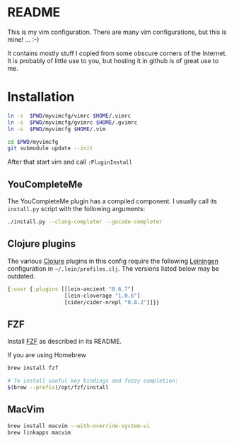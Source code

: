 # README

This is my vim configuration. There are many vim configurations, but
this is mine! ... :-)

It contains mostly stuff I copied from some obscure corners of the
Internet. It is probably of little use to you, but hosting it in github
is of great use to me.

# Installation

```bash
ln -s  $PWD/myvimcfg/vimrc $HOME/.vimrc
ln -s  $PWD/myvimcfg/gvimrc $HOME/.gvimrc
ln -s  $PWD/myvimcfg $HOME/.vim

cd $PWD/myvimcfg
git submodule update --init
```

After that start vim and call `:PluginInstall`

## YouCompleteMe

The YouCompleteMe plugin has a compiled component. I usually call its
`install.py` script with the following arguments:

```bash
./install.py --clang-completer --gocode-completer
```

## Clojure plugins

The various [Clojure](http://clojure.org) plugins in this config require
the following [Leiningen](http://leiningen.org) configuration in
`~/.lein/profiles.clj`. The versions listed below may be outdated.

```clojure
{:user {:plugins [[lein-ancient "0.6.7"]
                  [lein-cloverage "1.0.6"]
                  [cider/cider-nrepl "0.8.2"]]}}
```

## FZF

Install [FZF](https://github.com/junegunn/fzf) as described in its
README.

If you are using Homebrew

```bash
brew install fzf

# To install useful key bindings and fuzzy completion:
$(brew --prefix)/opt/fzf/install
```

## MacVim

```bash
brew install macvim --with-override-system-vi
brew linkapps macvim
```
